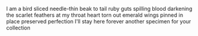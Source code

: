 <!--
.. title: Taxidermy
.. slug: taxidermy
.. date: 2024-10-01 19:47:44 UTC-04:00
.. tags: 
.. category: 
.. link: 
.. description: 
.. type: text
-->

I am a bird sliced 
needle-thin beak to tail
ruby guts spilling
blood darkening the 
scarlet feathers at my throat
heart torn out
emerald wings pinned in place
preserved perfection
I'll stay here forever
another specimen for your collection
